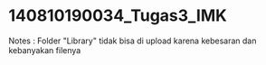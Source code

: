 # 140810190034_Tugas3_IMK
Notes : Folder "Library" tidak bisa di upload karena kebesaran dan kebanyakan filenya
